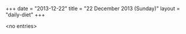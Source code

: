 +++
date = "2013-12-22"
title = "22 December 2013 (Sunday)"
layout = "daily-diet"
+++


\<no entries\>
